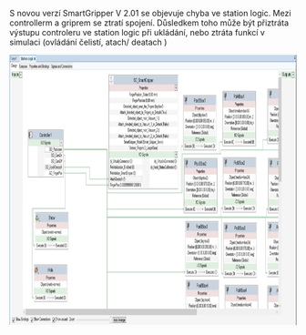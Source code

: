 S novou verzí SmartGripper V 2.01 se objevuje chyba ve station logic. Mezi controllerm a griprem se ztratí spojení. 
Důsledkem toho může být přiztráta výstupu controleru ve station logic při ukládání, nebo ztráta funkcí v simulaci (ovládání čelistí, atach/ deatach )

<img src=https://github.com/Th0masis/skola/blob/master/VRM/02_Project2/Projekt2%20-%20StattionLogic.png width="1024" height="475">
